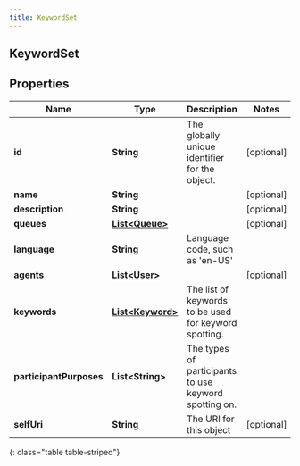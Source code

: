 ```yaml
---
title: KeywordSet
---
```

## KeywordSet


## Properties

| Name | Type | Description | Notes |
| ------------ | ------------- | ------------- | ------------- |
| **id** | **String** | The globally unique identifier for the object. |  [optional] |
| **name** | **String** |  |  [optional] |
| **description** | **String** |  |  [optional] |
| **queues** | [**List&lt;Queue&gt;**](Queue.html) |  |  [optional] |
| **language** | **String** | Language code, such as &#39;en-US&#39; |  |
| **agents** | [**List&lt;User&gt;**](User.html) |  |  [optional] |
| **keywords** | [**List&lt;Keyword&gt;**](Keyword.html) | The list of keywords to be used for keyword spotting. |  |
| **participantPurposes** | **List&lt;String&gt;** | The types of participants to use keyword spotting on. |  |
| **selfUri** | **String** | The URI for this object |  [optional] |
{: class="table table-striped"}



